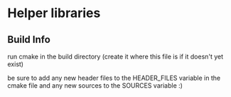 # Helper libraries
## Build Info

run cmake in the build directory (create it where this file is if it doesn't yet exist)

be sure to add any new header files to the HEADER\_FILES variable in the cmake file and any new sources to the SOURCES variable :)
